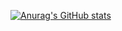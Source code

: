[![Anurag's GitHub stats](https://github-readme-stats.vercel.app/api?username=liedsonc&count_private=true&show_icons=true&theme=dark)](https://github.com/liedsonc)
